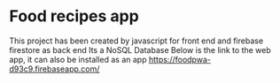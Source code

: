 # Food recipes app
This project has been created by javascript for front end and firebase firestore as back end
Its a NoSQL Database
Below is the link to the web app, it can also be installed as an app
https://foodpwa-d93c9.firebaseapp.com/
